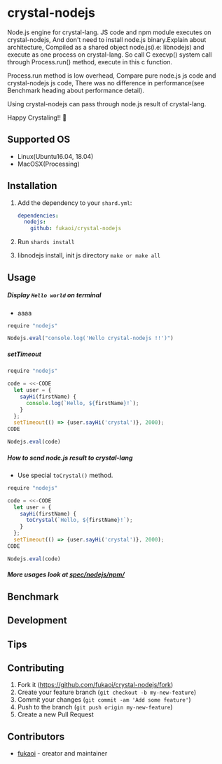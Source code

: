 # crystal-nodejs

Node.js engine for crystal-lang. JS code and npm module executes on crystal-nodejs, And don't need to install node.js binary.Explain about architecture, Compiled as a shared object node.js(i.e: libnodejs) and execute as one process on crystal-lang. So call C execvp() system call through Process.run() method, execute in this c function.

Process.run method is low overhead, Compare pure node.js js code and crystal-nodejs js code, There was no difference in performance(see Benchmark heading  about performance detail).

Using crystal-nodejs can pass through  node.js result of crystal-lang.

Happy Crystaling!! :tada:

## Supported OS

- Linux(Ubuntu16.04, 18.04)
- MacOSX(Processing)

## Installation

1. Add the dependency to your `shard.yml`:

   ```yaml
   dependencies:
     nodejs:
       github: fukaoi/crystal-nodejs
   ```

2. Run `shards install`


3. libnodejs install, init js directory `make or make all`


## Usage

##### Display `Hello world` on terminal

* aaaa

```js
require "nodejs"

Nodejs.eval("console.log('Hello crystal-nodejs !!')")
```

##### setTimeout
```js
require "nodejs"

code = <<-CODE
  let user = {
    sayHi(firstName) {
      console.log(`Hello, ${firstName}!`);
    }
  };
  setTimeout(() => {user.sayHi('crystal')}, 2000);
CODE

Nodejs.eval(code)
```

##### How to send node.js result to crystal-lang

* Use special `toCrystal()` method. 

```js
require "nodejs"

code = <<-CODE
  let user = {
    sayHi(firstName) {
      toCrystal(`Hello, ${firstName}!`);
    }
  };
  setTimeout(() => {user.sayHi('crystal')}, 2000);
CODE

Nodejs.eval(code)
```


##### More usages look at [spec/nodejs/npm/](https://github.com/fukaoi/crystal-nodejs/tree/master/spec/nodejs/npm)

## Benchmark

## Development

## Tips


## Contributing

1. Fork it (<https://github.com/fukaoi/crystal-nodejs/fork>)
2. Create your feature branch (`git checkout -b my-new-feature`)
3. Commit your changes (`git commit -am 'Add some feature'`)
4. Push to the branch (`git push origin my-new-feature`)
5. Create a new Pull Request

## Contributors

- [fukaoi](https://github.com/fukaoi) - creator and maintainer
